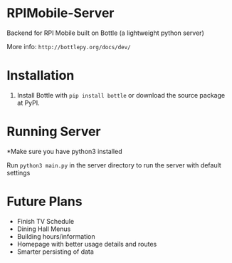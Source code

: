 RPIMobile-Server
================

Backend for RPI Mobile built on Bottle (a lightweight python server)

More info: ```http://bottlepy.org/docs/dev/```

Installation
============

1) Install Bottle with ```pip install bottle``` or download the source package at PyPI.

Running Server
==============
 *Make sure you have python3 installed
 
 Run ```python3 main.py``` in the server directory to run the server with default settings
 
 Future Plans
==============
 
 - Finish TV Schedule 
 - Dining Hall Menus
 - Building hours/information
 - Homepage with better usage details and routes
 - Smarter persisting of data
